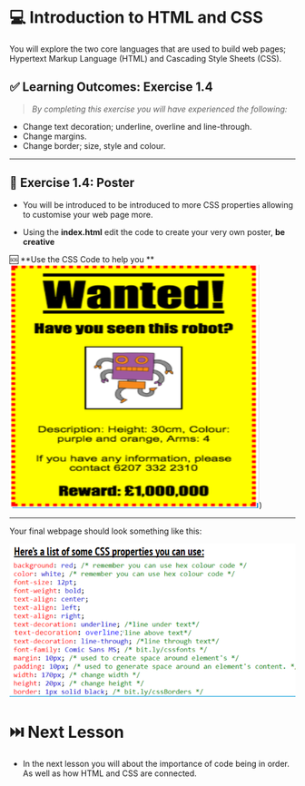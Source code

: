 # 💻 Introduction to HTML and CSS 

You  will explore the two core languages that are used to build web pages; Hypertext Markup Language (HTML) and Cascading Style Sheets (CSS).

## ✅ Learning Outcomes: Exercise 1.4

> *By completing this exercise you will have experienced the following:*

* Change text decoration; underline, overline and line-through. 
* Change margins.
* Change border; size, style and colour. 


---

## 🎯 Exercise 1.4:  Poster

* You will be introduced to be introduced to more CSS properties allowing to customise your web page more. 

*  Using the **index.html** edit the code to create your very own poster, **be creative** 


🆘 **Use the CSS Code to help you **
![image](assets/examplePoster.png))


---
Your final webpage should look something like this:


![image](assets/cssCode.png)



# ⏭️ Next Lesson
* In the next lesson you will about the importance of code being in order. As well as how HTML and CSS are connected.
  